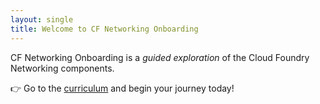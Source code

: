 ```yaml
---
layout: single
title: Welcome to CF Networking Onboarding
---
```


CF Networking Onboarding is a _guided exploration_ of the Cloud Foundry
Networking components.

👉 Go to the [curriculum](/curriculum) and begin your journey today!
